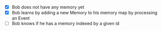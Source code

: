 - [x] Bob does not have any memory yet
- [x] Bob learns by adding a new Memory to his memory map by processing an Event
- [ ] Bob knows if he has a memory indexed by a given id
